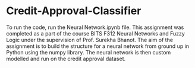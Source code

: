# Credit-Approval-Classifier
To run the code, run the Neural Network.ipynb file. This assignment was completed as a part of the course BITS F312 Neural Networks and Fuzzy Logic under the supervision of Prof. Surekha Bhanot.
The aim of the assignment is to build the structure for a neural network from ground up in Python using the numpy library. The neural network is then custom modelled and run on the credit approval dataset.
